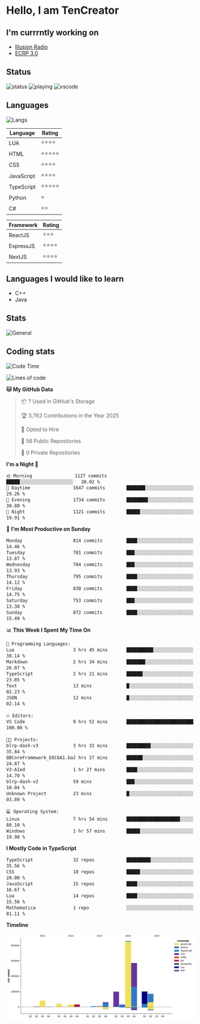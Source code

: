 # Hello, I am TenCreator

## I'm currrntly working on
- [Illusion Radio](https://illusionradio.co.uk/)
- [ECRP 3.0](http://github.com/Emerald-Coast-Roleplay/)

## Status
![status](https://api.statusbadges.me/badge/status/518334475038359555?simple=true&style=for-the-badge)
![playing](https://api.statusbadges.me/badge/playing/518334475038359555?style=for-the-badge)
![vscode](https://api.statusbadges.me/badge/vscode/518334475038359555?style=for-the-badge)

## Languages
![Langs](https://github-readme-stats.vercel.app/api/top-langs/?username=tencreator&layout=compact&theme=radical)


|Language|Rating|
|--------|------|
|LUA|⭐️⭐️⭐️⭐️|
|HTML|⭐️⭐️⭐️⭐️⭐️|
|CSS|⭐️⭐️⭐️⭐️|
|JavaScript|⭐️⭐️⭐️⭐️|
|TypeScript|⭐️⭐️⭐️⭐️⭐️|
|Python|⭐️|
|C#|⭐️⭐️ |

|Framework|Rating|
|--------|------|
|ReactJS|⭐️⭐️⭐|
|ExpressJS|⭐️⭐️⭐️⭐️|
|NextJS|⭐️⭐️⭐⭐️|

## Languages I would like to learn
- C++
- Java

## Stats
![General](https://github-readme-stats.vercel.app/api?username=tencreator&show_icons=true&theme=radical)

## Coding stats

<!--START_SECTION:waka-->
![Code Time](http://img.shields.io/badge/Code%20Time-627%20hrs%2056%20mins-blue)

![Lines of code](https://img.shields.io/badge/From%20Hello%20World%20I%27ve%20Written-2.3%20million%20lines%20of%20code-blue)

**🐱 My GitHub Data** 

> 📦 ? Used in GitHub's Storage 
 > 
> 🏆 3,762 Contributions in the Year 2025
 > 
> 💼 Opted to Hire
 > 
> 📜 56 Public Repositories 
 > 
> 🔑 0 Private Repositories 
 > 
**I'm a Night 🦉** 

```text
🌞 Morning                1127 commits        █████░░░░░░░░░░░░░░░░░░░░   20.02 % 
🌆 Daytime                1647 commits        ███████░░░░░░░░░░░░░░░░░░   29.26 % 
🌃 Evening                1734 commits        ████████░░░░░░░░░░░░░░░░░   30.80 % 
🌙 Night                  1121 commits        █████░░░░░░░░░░░░░░░░░░░░   19.91 % 
```
📅 **I'm Most Productive on Sunday** 

```text
Monday                   814 commits         ████░░░░░░░░░░░░░░░░░░░░░   14.46 % 
Tuesday                  781 commits         ███░░░░░░░░░░░░░░░░░░░░░░   13.87 % 
Wednesday                784 commits         ███░░░░░░░░░░░░░░░░░░░░░░   13.93 % 
Thursday                 795 commits         ████░░░░░░░░░░░░░░░░░░░░░   14.12 % 
Friday                   830 commits         ████░░░░░░░░░░░░░░░░░░░░░   14.75 % 
Saturday                 753 commits         ███░░░░░░░░░░░░░░░░░░░░░░   13.38 % 
Sunday                   872 commits         ████░░░░░░░░░░░░░░░░░░░░░   15.49 % 
```


📊 **This Week I Spent My Time On** 

```text
💬 Programming Languages: 
Lua                      3 hrs 45 mins       ██████████░░░░░░░░░░░░░░░   38.14 % 
Markdown                 2 hrs 34 mins       ███████░░░░░░░░░░░░░░░░░░   26.07 % 
TypeScript               2 hrs 21 mins       ██████░░░░░░░░░░░░░░░░░░░   23.85 % 
Text                     13 mins             █░░░░░░░░░░░░░░░░░░░░░░░░   02.23 % 
JSON                     12 mins             █░░░░░░░░░░░░░░░░░░░░░░░░   02.14 % 

🔥 Editors: 
VS Code                  9 hrs 52 mins       █████████████████████████   100.00 % 

🐱‍💻 Projects: 
blrp-dash-v3             3 hrs 32 mins       █████████░░░░░░░░░░░░░░░░   35.84 % 
QBCoreFramework_E6C6A1.ba2 hrs 27 mins       ██████░░░░░░░░░░░░░░░░░░░   24.87 % 
V3-AIed                  1 hr 27 mins        ████░░░░░░░░░░░░░░░░░░░░░   14.70 % 
blrp-dash-v2             59 mins             ███░░░░░░░░░░░░░░░░░░░░░░   10.04 % 
Unknown Project          23 mins             █░░░░░░░░░░░░░░░░░░░░░░░░   03.89 % 

💻 Operating System: 
Linux                    7 hrs 54 mins       ████████████████████░░░░░   80.10 % 
Windows                  1 hr 57 mins        █████░░░░░░░░░░░░░░░░░░░░   19.90 % 
```

**I Mostly Code in TypeScript** 

```text
TypeScript               32 repos            █████████░░░░░░░░░░░░░░░░   35.56 % 
CSS                      18 repos            █████░░░░░░░░░░░░░░░░░░░░   20.00 % 
JavaScript               15 repos            ████░░░░░░░░░░░░░░░░░░░░░   16.67 % 
Lua                      14 repos            ████░░░░░░░░░░░░░░░░░░░░░   15.56 % 
Mathematica              1 repo              ░░░░░░░░░░░░░░░░░░░░░░░░░   01.11 % 
```



**Timeline**

![Lines of Code chart](https://raw.githubusercontent.com/tencreator/tencreator/main/assets/bar_graph.png)


<!--END_SECTION:waka-->
